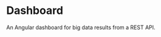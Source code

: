 <!--
  id: 2805
  slug: dashboard
  type: fortpolio
  categories: JavaScript, framework
  tags: JavaScript, Angular
  clients: 
  collaboration: 
  prizes: 
  images: 
  inCv: false
  inPortfolio: false
  dateFrom: 2015-02-01
  dateTo: 2015-03-18
-->

# Dashboard

<p>An Angular dashboard for big data results from a REST API.</p>